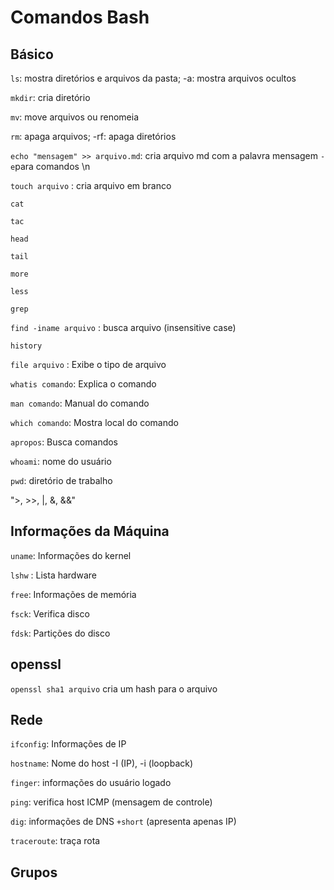 # Comandos Bash

## Básico

`ls`: mostra diretórios e arquivos da pasta; -a: mostra arquivos ocultos

`mkdir`: cria diretório

`mv`: move arquivos ou renomeia

`rm`: apaga arquivos; -rf: apaga diretórios

`echo "mensagem" >> arquivo.md`: cria arquivo md com a palavra mensagem `-e`para comandos \n

`touch arquivo` : cria arquivo em branco

`cat`

`tac`

`head`

`tail`

`more`

`less`

`grep`

`find -iname arquivo` : busca arquivo (insensitive case)

`history`

`file arquivo` : Exibe o tipo de arquivo  

`whatis comando`: Explica o comando

`man comando`: Manual do comando

`which comando`: Mostra local do comando

`apropos`: Busca comandos 

`whoami`: nome do usuário

`pwd`: diretório de trabalho

">, >>, |, &, &&"



## Informações da Máquina

`uname`: Informações do kernel

`lshw` : Lista hardware

`free`: Informações de memória

`fsck`: Verifica disco

`fdsk`: Partições do disco



## openssl

`openssl sha1 arquivo` cria um hash para o arquivo



## Rede

`ifconfig`: Informações de IP

`hostname`: Nome do host -I (IP), -i (loopback)

`finger`: informações do usuário logado

`ping`: verifica host ICMP (mensagem de controle)

`dig`: informações de DNS `+short` (apresenta apenas IP)

`traceroute`: traça rota 



## Grupos



